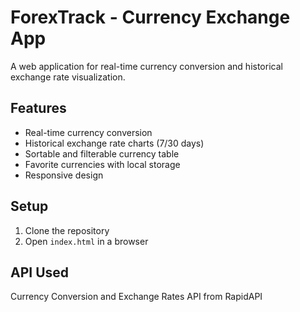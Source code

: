# ForexTrack - Currency Exchange App

A web application for real-time currency conversion and historical exchange rate visualization.

## Features

- Real-time currency conversion
- Historical exchange rate charts (7/30 days)
- Sortable and filterable currency table
- Favorite currencies with local storage
- Responsive design

## Setup

1. Clone the repository
2. Open `index.html` in a browser
   
## API Used

Currency Conversion and Exchange Rates API from RapidAPI

